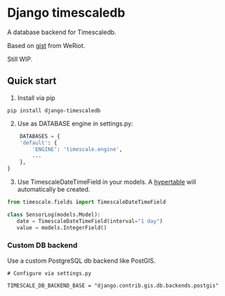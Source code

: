 # Django timescaledb

A database backend for Timescaledb.

Based on [gist](https://gist.github.com/dedsm/fc74f04eb70d78459ff0847ef16f2e7a) from WeRiot.

Still WIP.

## Quick start

1. Install via pip

```
pip install django-timescaledb
```

2. Use as DATABASE engine in settings.py:

```python
    DATABASES = {
    'default': {
        'ENGINE': 'timescale.engine',
        ...
    },
}
```

3. Use TimescaleDateTimeField in your models. A [hypertable](https://docs.timescale.com/latest/using-timescaledb/hypertables#react-docs) will automatically be created.

```python
from timescale.fields import TimescaleDateTimeField

class SensorLog(models.Model):
   date = TimescaleDateTimeField(interval="1 day")
   value = models.IntegerField()

```

### Custom DB backend

Use a custom PostgreSQL db backend like PostGIS.

```
# Configure via settings.py

TIMESCALE_DB_BACKEND_BASE = "django.contrib.gis.db.backends.postgis"
```
